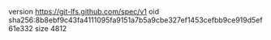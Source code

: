 version https://git-lfs.github.com/spec/v1
oid sha256:8b8ebf9c43fa4111095fa9151a7b5a9cbe327ef1453cefbb9ce919d5ef61e332
size 4812
